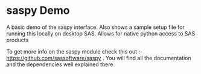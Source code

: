 # saspy Demo
A basic demo of the saspy interface. Also shows a sample setup file for running this locally on desktop SAS. Allows for native python access to SAS products

To get more info on the saspy module check this out :- https://github.com/sassoftware/saspy . You will find all the documentation and the dependencies well explained there
